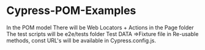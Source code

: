 # Cypress-POM-Examples
In the POM model 
	There will be Web Locators + Actions in the Page folder
        The test scripts will be e2e/tests folder
        Test DATA ⇒Fixture file in
        Re-usable methods, const URL's will be available in Cypress.config.js.

